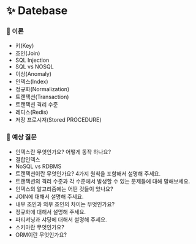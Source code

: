 # ✨ Datebase

### 📌 이론

- 키(Key)
- 조인(Join)
- SQL Injection
- SQL vs NOSQL
- 이상(Anomaly)
- 인덱스(Index)
- 정규화(Normalization)
- 트랜잭션(Transaction)
- 트랜잭션 격리 수준
- 레디스(Redis)
- 저장 프로시저(Stored PROCEDURE)

### 📌 예상 질문
- 인덱스란 무엇인가요? 어떻게 동작 하나요?
- 결합인덱스
- NoSQL vs RDBMS
- 트랜잭션이란 무엇인가요? 4가지 원칙을 포함해서 설명해 주세요.
- 트랜잭션의 격리 수준과 각 수준에서 발생할 수 있는 문제들에 대해 말해보세요.
- 인덱스의 알고리즘에는 어떤 것들이 있나요?
- JOIN에 대해서 설명해 주세요.
- 내부 조인과 외부 조인의 차이는 무엇인가요?
- 정규화에 대해서 설명해 주세요.
- 파티셔닝과 샤딩에 대해서 설명해 주세요.
- 스키마란 무엇인가요?
- ORM이란 무엇인가요?
